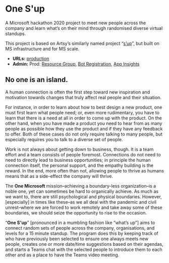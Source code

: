 # One S'up

A Microsoft hackathon 2020 project to meet new people across the company and learn what’s on their mind through randomised diverse virtual standups.

This project is based on Artsy’s similarly named project “[s’up](https://github.com/artsy/sup)”, but built on MS infrastructure and for MS scale.

- **URLs:** [production](https://www.typescriptlang.org)
- **Admin:** Prod: [Resource Group](https://portal.azure.com/?quickstart=true#@msnortatherox.onmicrosoft.com/resource/subscriptions/fde7b4d5-654e-4aa5-8633-fa9c0ade65f2/resourceGroups/one-sup/overview), [Bot Registration](https://portal.azure.com/?quickstart=true#@msnortatherox.onmicrosoft.com/resource/subscriptions/fde7b4d5-654e-4aa5-8633-fa9c0ade65f2/resourceGroups/one-sup/providers/Microsoft.BotService/botServices/sup-bot/overview), [App Insights](https://portal.azure.com/?quickstart=true#@msnortatherox.onmicrosoft.com/resource/subscriptions/fde7b4d5-654e-4aa5-8633-fa9c0ade65f2/resourceGroups/one-sup/providers/microsoft.insights/components/sup-botidcgcc/overview)


## No one is an island.

A human connection is often the first step toward new inspiration and motivation towards changes that truly affect real people and their situation.

For instance, in order to learn about how to best design a new product, one must first learn what people need; or, even more rudimentary, you have to learn that there is a need at all in order to come up with the product. On the other hand, when you have made a product you need to hear from as many people as possible how they use the product and if they have any feedback to offer. Both of these cases do not only require talking to many people, but especially requires you to talk to a diverse set of people.

Work is not always about getting down to business, though. It is a team effort and a team consists of people foremost. Connections do not need to need to directly lead to business opportunities; in principle the human connection itself, the personal support, and the empathy building is the reward. In the end, more often than not, allowing people to thrive as humans means that as a side-effect the company will thrive.

The **One Microsoft** mission–achieving a boundary-less organization–is a noble one, yet can sometimes be hard to organically achieve. As much as we want to, there are still psychological and physical boundaries. However, [especially] in times like these–as we all deal with the pandemic and civil unrest–where we are forced to work remotely and take away some of these boundaries, we should seize the opportunity to rise to the occasion.

“**One S'up**” [pronounced in a mumbling fashion like “what’s up”] aims to connect random sets of people across the company, organisations, and levels for a 15 minute standup. The program does this by keeping track of who have previously been selected to ensure one always meets new people, creates one or more date/time suggestions based on their agendas, and starts a Teams chat with the selected people to introduce them to each other and as a place to have the Teams video meeting.
